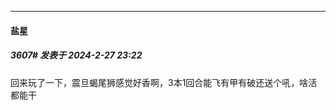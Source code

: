 ﻿
*****

####  盐星  
##### 3607#       发表于 2024-2-27 23:22

回来玩了一下，震旦蝎尾狮感觉好香啊，3本1回合能飞有甲有破还送个吼，啥活都能干

